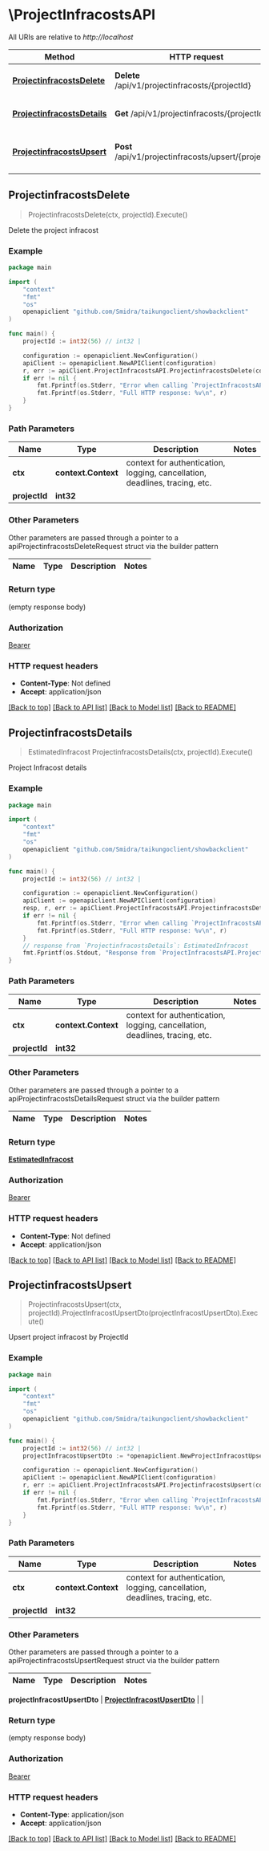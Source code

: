 # \ProjectInfracostsAPI

All URIs are relative to *http://localhost*

Method | HTTP request | Description
------------- | ------------- | -------------
[**ProjectinfracostsDelete**](ProjectInfracostsAPI.md#ProjectinfracostsDelete) | **Delete** /api/v1/projectinfracosts/{projectId} | Delete the project infracost
[**ProjectinfracostsDetails**](ProjectInfracostsAPI.md#ProjectinfracostsDetails) | **Get** /api/v1/projectinfracosts/{projectId} | Project Infracost details
[**ProjectinfracostsUpsert**](ProjectInfracostsAPI.md#ProjectinfracostsUpsert) | **Post** /api/v1/projectinfracosts/upsert/{projectId} | Upsert project infracost by ProjectId



## ProjectinfracostsDelete

> ProjectinfracostsDelete(ctx, projectId).Execute()

Delete the project infracost

### Example

```go
package main

import (
    "context"
    "fmt"
    "os"
    openapiclient "github.com/Smidra/taikungoclient/showbackclient"
)

func main() {
    projectId := int32(56) // int32 | 

    configuration := openapiclient.NewConfiguration()
    apiClient := openapiclient.NewAPIClient(configuration)
    r, err := apiClient.ProjectInfracostsAPI.ProjectinfracostsDelete(context.Background(), projectId).Execute()
    if err != nil {
        fmt.Fprintf(os.Stderr, "Error when calling `ProjectInfracostsAPI.ProjectinfracostsDelete``: %v\n", err)
        fmt.Fprintf(os.Stderr, "Full HTTP response: %v\n", r)
    }
}
```

### Path Parameters


Name | Type | Description  | Notes
------------- | ------------- | ------------- | -------------
**ctx** | **context.Context** | context for authentication, logging, cancellation, deadlines, tracing, etc.
**projectId** | **int32** |  | 

### Other Parameters

Other parameters are passed through a pointer to a apiProjectinfracostsDeleteRequest struct via the builder pattern


Name | Type | Description  | Notes
------------- | ------------- | ------------- | -------------


### Return type

 (empty response body)

### Authorization

[Bearer](../README.md#Bearer)

### HTTP request headers

- **Content-Type**: Not defined
- **Accept**: application/json

[[Back to top]](#) [[Back to API list]](../README.md#documentation-for-api-endpoints)
[[Back to Model list]](../README.md#documentation-for-models)
[[Back to README]](../README.md)


## ProjectinfracostsDetails

> EstimatedInfracost ProjectinfracostsDetails(ctx, projectId).Execute()

Project Infracost details

### Example

```go
package main

import (
    "context"
    "fmt"
    "os"
    openapiclient "github.com/Smidra/taikungoclient/showbackclient"
)

func main() {
    projectId := int32(56) // int32 | 

    configuration := openapiclient.NewConfiguration()
    apiClient := openapiclient.NewAPIClient(configuration)
    resp, r, err := apiClient.ProjectInfracostsAPI.ProjectinfracostsDetails(context.Background(), projectId).Execute()
    if err != nil {
        fmt.Fprintf(os.Stderr, "Error when calling `ProjectInfracostsAPI.ProjectinfracostsDetails``: %v\n", err)
        fmt.Fprintf(os.Stderr, "Full HTTP response: %v\n", r)
    }
    // response from `ProjectinfracostsDetails`: EstimatedInfracost
    fmt.Fprintf(os.Stdout, "Response from `ProjectInfracostsAPI.ProjectinfracostsDetails`: %v\n", resp)
}
```

### Path Parameters


Name | Type | Description  | Notes
------------- | ------------- | ------------- | -------------
**ctx** | **context.Context** | context for authentication, logging, cancellation, deadlines, tracing, etc.
**projectId** | **int32** |  | 

### Other Parameters

Other parameters are passed through a pointer to a apiProjectinfracostsDetailsRequest struct via the builder pattern


Name | Type | Description  | Notes
------------- | ------------- | ------------- | -------------


### Return type

[**EstimatedInfracost**](EstimatedInfracost.md)

### Authorization

[Bearer](../README.md#Bearer)

### HTTP request headers

- **Content-Type**: Not defined
- **Accept**: application/json

[[Back to top]](#) [[Back to API list]](../README.md#documentation-for-api-endpoints)
[[Back to Model list]](../README.md#documentation-for-models)
[[Back to README]](../README.md)


## ProjectinfracostsUpsert

> ProjectinfracostsUpsert(ctx, projectId).ProjectInfracostUpsertDto(projectInfracostUpsertDto).Execute()

Upsert project infracost by ProjectId

### Example

```go
package main

import (
    "context"
    "fmt"
    "os"
    openapiclient "github.com/Smidra/taikungoclient/showbackclient"
)

func main() {
    projectId := int32(56) // int32 | 
    projectInfracostUpsertDto := *openapiclient.NewProjectInfracostUpsertDto() // ProjectInfracostUpsertDto |  (optional)

    configuration := openapiclient.NewConfiguration()
    apiClient := openapiclient.NewAPIClient(configuration)
    r, err := apiClient.ProjectInfracostsAPI.ProjectinfracostsUpsert(context.Background(), projectId).ProjectInfracostUpsertDto(projectInfracostUpsertDto).Execute()
    if err != nil {
        fmt.Fprintf(os.Stderr, "Error when calling `ProjectInfracostsAPI.ProjectinfracostsUpsert``: %v\n", err)
        fmt.Fprintf(os.Stderr, "Full HTTP response: %v\n", r)
    }
}
```

### Path Parameters


Name | Type | Description  | Notes
------------- | ------------- | ------------- | -------------
**ctx** | **context.Context** | context for authentication, logging, cancellation, deadlines, tracing, etc.
**projectId** | **int32** |  | 

### Other Parameters

Other parameters are passed through a pointer to a apiProjectinfracostsUpsertRequest struct via the builder pattern


Name | Type | Description  | Notes
------------- | ------------- | ------------- | -------------

 **projectInfracostUpsertDto** | [**ProjectInfracostUpsertDto**](ProjectInfracostUpsertDto.md) |  | 

### Return type

 (empty response body)

### Authorization

[Bearer](../README.md#Bearer)

### HTTP request headers

- **Content-Type**: application/json
- **Accept**: application/json

[[Back to top]](#) [[Back to API list]](../README.md#documentation-for-api-endpoints)
[[Back to Model list]](../README.md#documentation-for-models)
[[Back to README]](../README.md)

